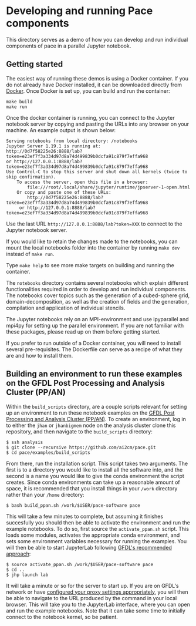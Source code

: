 # Developing and running Pace components

This directory serves as a demo of how you can develop and run individual components of pace in a parallel Jupyter notebook.

## Getting started

The easiest way of running these demos is using a Docker container. If you do not already have Docker installed, it can be downloaded directly from [Docker](https://www.docker.com/). Once Docker is set up, you can build and run the container:

```
make build
make run
```

Once the docker container is running, you can connect to the Jupyter notebook server by copying and pasting the URLs into any browser on your machine. An example output is shown below:

```
Serving notebooks from local directory: /notebooks
Jupyter Server 1.19.1 is running at:
http://0d7f58225e26:8888/lab?token=e23ef7f3a334d97d8a74d499839b0dcfa91c879f7effa968
or http://127.0.0.1:8888/lab?token=e23ef7f3a334d97d8a74d499839b0dcfa91c879f7effa968
Use Control-C to stop this server and shut down all kernels (twice to skip confirmation).
    To access the server, open this file in a browser:
        file:///root/.local/share/jupyter/runtime/jpserver-1-open.html
    Or copy and paste one of these URLs:
        http://0d7f58225e26:8888/lab?token=e23ef7f3a334d97d8a74d499839b0dcfa91c879f7effa968
     or http://127.0.0.1:8888/lab?token=e23ef7f3a334d97d8a74d499839b0dcfa91c879f7effa968
```

Use the last URL `http://127.0.0.1:8888/lab?token=XXX` to connect to the Jupyter notebook server.

If you would like to retain the changes made to the notebooks, you can mount the local notebooks folder into the container by running `make dev` instead of `make run`.

Type `make help` to see more make targets on building and running the container.

The `notebooks` directory contains several notebooks which explain different functionalities required in order to develop and run individual components. The notebooks cover topics such as the generation of a cubed-sphere grid, domain-decomposition, as well as the creation of fields and the generation, compilation and application of individual stencils.

The Jupyter notebooks rely on an MPI-environment and use ipyparallel and mpi4py for setting up the parallel environment. If you are not familiar with these packages, please read up on them before getting started.

If you prefer to run outside of a Docker container, you will need to install several pre-requisites. The Dockerfile can serve as a recipe of what they are and how to install them.

## Building an environment to run these examples on the GFDL Post Processing and Analysis Cluster (PP/AN)

Within the `build_scripts` directory, are a couple scripts relevant for setting up an environment to run these notebook examples on the [GFDL Post Processing and Analysis Cluster (PP/AN)](https://www.noaa.gov/organization/information-technology/ppan).  To create an environment, log in to either the `jhan` or `jhanbigmem` node on the analysis cluster clone this repository, and then navigate to the `build_scripts` directory:

```
$ ssh analysis
$ git clone --recursive https://github.com/ai2cm/pace.git
$ cd pace/examples/build_scripts
```

From there, run the installation script.  This script takes two arguments.  The first is to a directory you would like to install all the software into, and the second is a name you would like to give the conda environment the script creates.  Since conda environments can take up a reasonable amount of space, it is recommended that you install things in your `/work` directory rather than your `/home` directory:

```
$ bash build_ppan.sh /work/$USER/pace-software pace
```

This will take a few minutes to complete, but assuming it finishes succesfully you should then be able to activate the environment and run the example notebooks.  To do so, first source the `activate_ppan.sh` script.  This loads some modules, activates the appropriate conda environment, and sets some environment variables necessary for running the examples.  You will then be able to start JupyterLab following [GFDL's recommended approach](https://wiki.gfdl.noaa.gov/index.php/Python_at_GFDL#Using_Jupyter_Hubs_or_Notebooks_on_GFDL_Workstations_and_PPAN):

```
$ source activate_ppan.sh /work/$USER/pace-software pace
$ cd ..
$ jhp launch lab
```

It will take a minute or so for the server to start up.  If you are on GFDL's network or have [configured your proxy settings appropriately](https://wiki.gfdl.noaa.gov/index.php/Creating_a_GFDL_SSH_Tunnel), you will then be able to navigate to the URL produced by the command in your local browser.  This will take you to the JupyterLab interface, where you can open and run the example notebooks.  Note that it can take some time to initially connect to the notebook kernel, so be patient.
